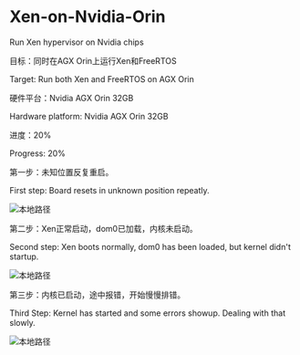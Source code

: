 # Xen-on-Nvidia-Orin
 Run Xen hypervisor on Nvidia chips

 目标：同时在AGX Orin上运行Xen和FreeRTOS
 
 Target: Run both Xen and FreeRTOS on AGX Orin

 硬件平台：Nvidia AGX Orin 32GB
 
 Hardware platform: Nvidia AGX Orin 32GB

 进度：20%
 
 Progress: 20%

第一步：未知位置反复重启。

First step: Board resets in unknown position repeatly. 

![本地路径](./pic/1.JPG) 

第二步：Xen正常启动，dom0已加载，内核未启动。

Second step: Xen boots normally, dom0 has been loaded, but kernel didn't startup. 

![本地路径](./pic/2.JPG) 

第三步：内核已启动，途中报错，开始慢慢排错。

Third Step: Kernel has started and some errors showup. Dealing with that slowly.
 
![本地路径](./pic/3.JPG) 
